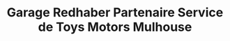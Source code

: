 ---
title: "Garage Redhaber Partenaire Service de Toys Motors Mulhouse"
url: /cernay/garage-redhaber-partenaire-service-de-toys-motors-mulhouse/
shop: voiture
---